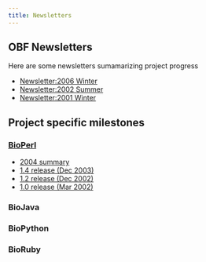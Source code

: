 ```yaml
---
title: Newsletters
---
```


OBF Newsletters
---------------

Here are some newsletters sumamarizing project progress

-   [Newsletter:2006 Winter](Newsletter:2006_Winter "wikilink")
-   [Newsletter:2002 Summer](Newsletter:2002_Summer "wikilink")
-   [Newsletter:2001 Winter](Newsletter:2001_Winter "wikilink")

Project specific milestones
---------------------------

### [BioPerl](bp:BioPerl "wikilink")

-   [2004
    summary](http://bioperl.org/pipermail/bioperl-announce-l/2004-December/000220.html)
-   [1.4 release
    (Dec 2003)](http://news.open-bio.org/archives/2003_12.html)
-   [1.2 release
    (Dec 2002)](http://bioperl.org/pipermail/bioperl-announce-l/2002-December/000197.html)
-   [1.0 release
    (Mar 2002)](http://bioperl.org/pipermail/bioperl-announce-l/2002-March/000186.html)

### BioJava

### BioPython

### BioRuby
